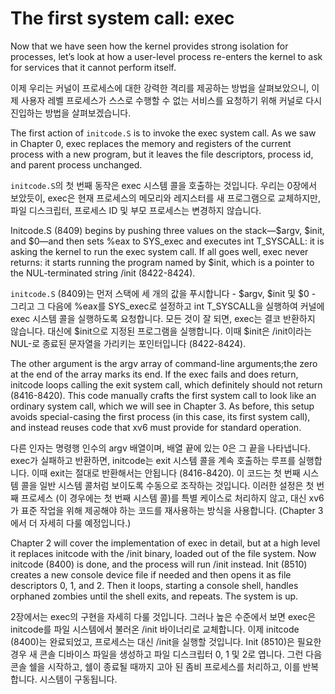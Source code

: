 # The first system call: exec

Now that we have seen how the kernel provides strong isolation for processes, let’s look at how a user-level process re-enters the kernel to ask for services that it cannot perform itself.

이제 우리는 커널이 프로세스에 대한 강력한 격리를 제공하는 방법을 살펴보았으니, 이제 사용자 레벨 프로세스가 스스로 수행할 수 없는 서비스를 요청하기 위해 커널로 다시 진입하는 방법을 살펴보겠습니다.

The first action of `initcode.S` is to invoke the exec system call. As we saw in Chapter 0, exec replaces the memory and registers of the current process with a new program, but it leaves the file descriptors, process id, and parent process unchanged.

`initcode.S`의 첫 번째 동작은 exec 시스템 콜을 호출하는 것입니다. 우리는 0장에서 보았듯이, exec은 현재 프로세스의 메모리와 레지스터를 새 프로그램으로 교체하지만, 파일 디스크립터, 프로세스 ID 및 부모 프로세스는 변경하지 않습니다.

Initcode.S (8409) begins by pushing three values on the stack—$argv, $init, and $0—and then sets %eax to SYS_exec and executes int T_SYSCALL: it is asking the kernel to run the exec system call. If all goes well, exec never returns: it starts running the program named by $init, which is a pointer to the NUL-terminated string /init (8422-8424). 

`initcode.S` (8409)는 먼저 스택에 세 개의 값을 푸시합니다 - $argv, $init 및 $0 - 그리고 그 다음에 %eax를 SYS_exec로 설정하고 int T_SYSCALL을 실행하여 커널에 exec 시스템 콜을 실행하도록 요청합니다. 모든 것이 잘 되면, exec는 결코 반환하지 않습니다. 대신에 $init으로 지정된 프로그램을 실행합니다. 이때 $init은 /init이라는 NUL-로 종료된 문자열을 가리키는 포인터입니다 (8422-8424).

The other argument is the argv array of command-line arguments;the zero at the end of the array marks its end. If the exec fails and does return, initcode loops calling the exit system call, which definitely should not return (8416-8420). This code manually crafts the first system call to look like an ordinary system call, which we will see in Chapter 3. As before, this setup avoids special-casing the first process (in this case, its first system call), and instead reuses code that xv6 must provide for standard operation.

다른 인자는 명령행 인수의 argv 배열이며, 배열 끝에 있는 0은 그 끝을 나타냅니다. exec가 실패하고 반환하면, initcode는 exit 시스템 콜을 계속 호출하는 루프를 실행합니다. 이때 exit는 절대로 반환해서는 안됩니다 (8416-8420). 이 코드는 첫 번째 시스템 콜을 일반 시스템 콜처럼 보이도록 수동으로 조작하는 것입니다. 이러한 설정은 첫 번째 프로세스 (이 경우에는 첫 번째 시스템 콜)를 특별 케이스로 처리하지 않고, 대신 xv6가 표준 작업을 위해 제공해야 하는 코드를 재사용하는 방식을 사용합니다. (Chapter 3에서 더 자세히 다룰 예정입니다.)

Chapter 2 will cover the implementation of exec in detail, but at a high level it replaces initcode with the /init binary, loaded out of the file system. Now initcode (8400) is done, and the process will run /init instead. Init (8510) creates a new console device file if needed and then opens it as file descriptors 0, 1, and 2. Then it loops, starting a console shell, handles orphaned zombies until the shell exits, and repeats. The system is up.

2장에서는 exec의 구현을 자세히 다룰 것입니다. 그러나 높은 수준에서 보면 exec은 initcode를 파일 시스템에서 불러온 /init 바이너리로 교체합니다. 이제 initcode (8400)는 완료되었고, 프로세스는 대신 /init을 실행할 것입니다. Init (8510)은 필요한 경우 새 콘솔 디바이스 파일을 생성하고 파일 디스크립터 0, 1 및 2로 엽니다. 그런 다음 콘솔 쉘을 시작하고, 쉘이 종료될 때까지 고아 된 좀비 프로세스를 처리하고, 이를 반복합니다. 시스템이 구동됩니다.
